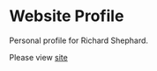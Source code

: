 # Website Profile

Personal profile for Richard Shephard.

Please view [site](https://poimen.github.io/)
